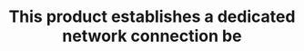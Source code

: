 ---
layout: answer
title: "This product establishes a dedicated network connection be"
blurb: "The question contains the definition of AWS Direct Connect from the Amazon User Guide. You can learn more about AWS Direct Connect in the docs."
quid: 232
---